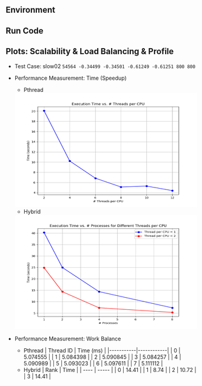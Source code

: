 ## Environment

## Run Code

## Plots: Scalability & Load Balancing & Profile
- Test Case: slow02 `54564 -0.34499 -0.34501 -0.61249 -0.61251 800 800`

- Performance Measurement: Time (Speedup)
    - Pthread
    <img src="image/pthread.png" alt="Image description" width="500" height="300">

    - Hybrid
    <img src="image/hybrid.png" alt="Image description" width="500" height="300">

- Performance Measurement: Work Balance
    - Pthread
        | Thread ID | Time (ms)  |
        |-----------|------------|
        | 0         | 5.074555   |
        | 1         | 5.084398   |
        | 2         | 5.090845   |
        | 3         | 5.084257   |
        | 4         | 5.090989   |
        | 5         | 5.093023   |
        | 6         | 5.097611   |
        | 7         | 5.111112   |
    - Hybrid
        | Rank | Time  |
        | ---- | ----- |
        | 0    | 14.41 |
        | 1    | 8.74  |
        | 2    | 10.72 |
        | 3    | 14.41 |



